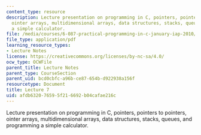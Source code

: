 ```yaml
---
content_type: resource
description: Lecture presentation on programming in C, pointers, pointers to pointers,
  ointer arrays, multidimensional arrays, data structures, stacks, queues, and programming
  a simple calculator.
file: /media/courses/6-087-practical-programming-in-c-january-iap-2010/afdb632076595f216692b04cafae216c_MIT6_087IAP10_lec07.pdf
file_type: application/pdf
learning_resource_types:
- Lecture Notes
license: https://creativecommons.org/licenses/by-nc-sa/4.0/
ocw_type: OCWFile
parent_title: Lecture Notes
parent_type: CourseSection
parent_uid: bcd0cbfc-a96b-ce87-654b-d922938a156f
resourcetype: Document
title: Lecture 7
uid: afdb6320-7659-5f21-6692-b04cafae216c
---
```

Lecture presentation on programming in C, pointers, pointers to pointers, ointer arrays, multidimensional arrays, data structures, stacks, queues, and programming a simple calculator.